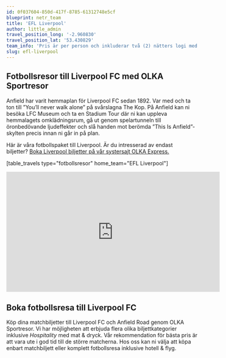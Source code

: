 ```yaml
---
id: 0f037604-850d-417f-8785-61312748e5cf
blueprint: netr_team
title: 'EFL Liverpool'
author: little_admin
travel_position_long: '-2.960830'
travel_position_lat: '53.430829'
team_info: 'Pris är per person och inkluderar två (2) nätters logi med del i dubbelrum på 3*** hotell i Liverpool, frukost på hotellet samt matchbiljett på arenans kortsida. OBS! Priset som också inkluderar flyg är ett frånpris.'
slug: efl-liverpool
---
```

<h2>Fotbollsresor till Liverpool FC med OLKA Sportresor</h2>
<p>Anfield har varit hemmaplan för Liverpool FC sedan 1892. Var med och ta ton till ”You’ll never walk alone” på svårslagna The Kop. På Anfield kan ni besöka LFC Museum och ta en Stadium Tour där ni kan uppleva hemmalagets omklädningsrum, gå ut genom spelartunneln till öronbedövande ljudeffekter och slå handen mot berömda ”This Is Anfield”-skylten precis innan ni går in på plan.</p>
<p>Här är våra fotbollspaket till Liverpool. Är du intresserad av endast biljetter? <a href="https://www.olkaexpress.se/fotbollsbiljetter/efl-cup-england/liverpool/liverpool-fc">Boka Liverpool biljetter på vår systersajt OLKA Express.</a></p>
<p>[table_travels type="fotbollsresor" home_team="EFL Liverpool"]</p>
<p><iframe src="https://www.youtube.com/embed/IUWl9bhLr0E" width="560" height="315" frameborder="0" allowfullscreen="allowfullscreen" data-mce-fragment="1"></iframe></p>
<h2>Boka fotbollsresa till Liverpool FC</h2>
<p>Köp dina matchbiljetter till Liverpool FC och Anfield Road genom OLKA Sportresor. Vi har möjligheten att erbjuda flera olika biljettkategorier inklusive <em>Hospitality </em>med mat &amp; dryck. Vår rekommendation för bästa pris är att vara ute i god tid till de större matcherna. Hos oss kan ni välja att köpa enbart matchbiljett eller komplett fotbollsresa inklusive hotell &amp; flyg.</p>

